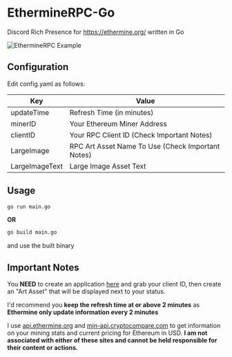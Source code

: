 # EthermineRPC-Go
Discord Rich Presence for https://ethermine.org/ written in Go

![EthermineRPC Example](https://ipfs.io/ipfs/QmPQ9ZptPCokGW2LiZqzd9n2VgEe7kwXT3edqaa45gr4bX?filename=etherminerpc-go.png)

## Configuration
Edit config.yaml as follows:

| Key | Value |
| ------ | ------ |
| updateTime | Refresh Time (in minutes) |
| minerID | Your Ethereum Miner Address |
| clientID | Your RPC Client ID (Check Important Notes) |
| LargeImage | RPC Art Asset Name To Use (Check Important Notes) |
| LargeImageText | Large Image Asset Text |

## Usage

```bash
go run main.go
```

__OR__

```bash
go build main.go
````
and use the built binary

## Important Notes
You __NEED__ to create an application [here](https://discord.com/developers/applications/) and grab your client ID, then create an "Art Asset" that will be displayed next to your status.

I'd recommend you __keep the refresh time at or above 2 minutes__ as __Ethermine only update information every 2 minutes__

I use [api.ethermine.org](https://ethermine.org) and [min-api.cryptocompare.com](https://cryptocompare.com) to get information on your mining stats and current pricing for Ethereum in USD. __I am not associated with either of these sites and cannot be held responsible for their content or actions.__
